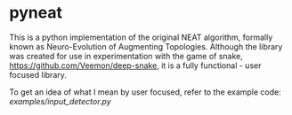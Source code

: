 # pyneat
This is a python implementation of the original NEAT algorithm, formally known as
Neuro-Evolution of Augmenting Topologies. Although the library was created for use in
experimentation with the game of snake, https://github.com/Veemon/deep-snake, it is a 
fully functional - user focused library.
  
  
To get an idea of what I mean by user focused, refer to the example code:
*examples/input_detector.py*
